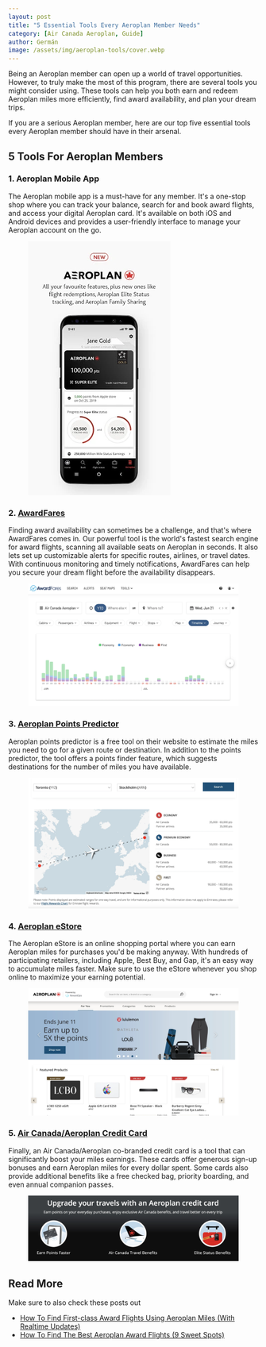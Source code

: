```yaml
---
layout: post
title: "5 Essential Tools Every Aeroplan Member Needs"
category: [Air Canada Aeroplan, Guide]
author: Germán
image: /assets/img/aeroplan-tools/cover.webp
---
```


Being an Aeroplan member can open up a world of travel opportunities. However, to truly make the most of this program, there are several tools you might consider using. These tools can help you both earn and redeem Aeroplan miles more efficiently, find award availability, and plan your dream trips. 

If you are a serious Aeroplan member, here are our top five essential tools every Aeroplan member should have in their arsenal.

## 5 Tools For Aeroplan Members

### 1. Aeroplan Mobile App

The Aeroplan mobile app is a must-have for any member. It's a one-stop shop where you can track your balance, search for and book award flights, and access your digital Aeroplan card. It's available on both iOS and Android devices and provides a user-friendly interface to manage your Aeroplan account on the go.

<figure>
<img src="/assets/img/aeroplan-tools/aeroplan-mobile-app.webp" alt="Aeroplan Mobile App." />
</figure>

### 2. [AwardFares](https://awardfares.com/search?..;z:aeroplan)

Finding award availability can sometimes be a challenge, and that's where AwardFares comes in. Our powerful tool is the world's fastest search engine for award flights, scanning all available seats on Aeroplan in seconds. It also lets set up customizable alerts for specific routes, airlines, or travel dates. With continuous monitoring and timely notifications, AwardFares can help you secure your dream flight before the availability disappears.

<figure>
<img src="/assets/img/aeroplan-tools/awardfares.webp" alt="Aeroplan on AwardFares." />
</figure>

### 3. [Aeroplan Points Predictor](https://www.aircanada.com/ca/en/aco/home/aeroplan/redeem/points-predictor.html)

Aeroplan points predictor is a free tool on their website to estimate the miles you need to go for a given route or destination. In addition to the points predictor, the tool offers a points finder feature, which suggests destinations for the number of miles you have available.

<figure>
<img src="/assets/img/aeroplan-tools/points-calculator.webp" alt="Aeroplan Points Predictor." />
</figure>

### 4. [Aeroplan eStore](https://www.aircanada.com/ca/en/aco/home/aeroplan.html#/)

The Aeroplan eStore is an online shopping portal where you can earn Aeroplan miles for purchases you'd be making anyway. With hundreds of participating retailers, including Apple, Best Buy, and Gap, it's an easy way to accumulate miles faster. Make sure to use the eStore whenever you shop online to maximize your earning potential.

<figure>
<img src="/assets/img/aeroplan-tools/aeroplan-estore.webp" alt="Aeroplan eStore." />
</figure>

### 5. [Air Canada/Aeroplan Credit Card](https://www.aircanada.com/ca/en/aco/home/aeroplan/credit-cards.html)

Finally, an Air Canada/Aeroplan co-branded credit card is a tool that can significantly boost your miles earnings. These cards offer generous sign-up bonuses and earn Aeroplan miles for every dollar spent. Some cards also provide additional benefits like a free checked bag, priority boarding, and even annual companion passes.

<figure>
<img src="/assets/img/aeroplan-tools/aeroplan-credit-cards.webp" alt="Aeroplan Credit Cards." />
</figure>


## Read More

Make sure to also check these posts out

* [How To Find First-class Award Flights Using Aeroplan Miles (With Realtime Updates)](https://blog.awardfares.com/aeroplan-first-class-awards/)
* [How To Find The Best Aeroplan Award Flights (9 Sweet Spots)](https://blog.awardfares.com/aeroplan-guide/)